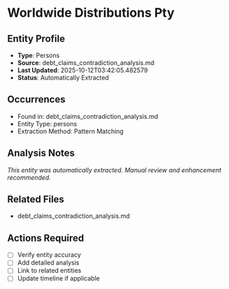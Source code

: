 # Worldwide Distributions Pty

## Entity Profile
- **Type**: Persons
- **Source**: debt_claims_contradiction_analysis.md
- **Last Updated**: 2025-10-12T03:42:05.482579
- **Status**: Automatically Extracted

## Occurrences
- Found in: debt_claims_contradiction_analysis.md
- Entity Type: persons
- Extraction Method: Pattern Matching

## Analysis Notes
*This entity was automatically extracted. Manual review and enhancement recommended.*

## Related Files
- debt_claims_contradiction_analysis.md

## Actions Required
- [ ] Verify entity accuracy
- [ ] Add detailed analysis
- [ ] Link to related entities
- [ ] Update timeline if applicable
